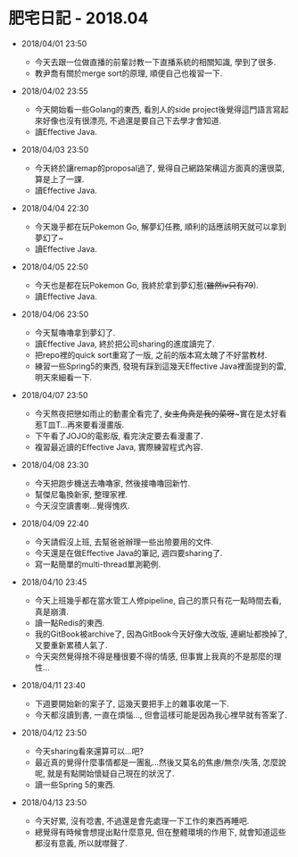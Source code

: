 # 肥宅日記 - 2018.04

* 2018/04/01 23:50
    * 今天去跟一位做直播的前輩討教一下直播系統的相關知識, 學到了很多.
    * 教尹喬有關於merge sort的原理, 順便自己也複習一下.

* 2018/04/02 23:55
    * 今天開始看一些Golang的東西, 看別人的side project後覺得這門語言寫起來好像也沒有很漂亮, 不過還是要自己下去學才會知道.
    * 讀Effective Java.

* 2018/04/03 23:50
    * 今天終於讓remap的proposal過了, 覺得自己網路架構這方面真的還很菜, 算是上了一課.
    * 讀Effective Java.

* 2018/04/04 22:30
    * 今天幾乎都在玩Pokemon Go, 解夢幻任務, 順利的話應該明天就可以拿到夢幻了~
    * 讀Effective Java.

* 2018/04/05 22:50
    * 今天也是都在玩Pokemon Go, 我終於拿到夢幻惹(~~雖然iv只有79~~).
    * 讀Effective Java.

* 2018/04/06 23:50
    * 今天幫嚕嚕拿到夢幻了.
    * 讀Effective Java, 終於把公司sharing的進度讀完了.
    * 把repo裡的quick sort重寫了一版, 之前的版本寫太醜了不好當教材.
    * 練習一些Spring5的東西, 發現有踩到這幾天Effective Java裡面提到的雷, 明天來細看一下.

* 2018/04/07 23:50
    * 今天熬夜把戀如雨止的動畫全看完了, ~~女主角真是我的菜呀~~~實在是太好看惹T皿T...再來要看漫畫版.
    * 下午看了JOJO的電影版, 看完決定要去看漫畫了.
    * 複習最近讀的Effective Java, 實際練習程式內容.

* 2018/04/08 23:30
    * 今天把跑步機送去嚕嚕家, 然後接嚕嚕回新竹.
    * 幫傑尼龜換新家, 整理家裡.
    * 今天沒空讀書喇...覺得愧疚.

* 2018/04/09 22:40
    * 今天請假沒上班, 去幫爸爸辦理一些出險要用的文件.
    * 今天還是在做Effective Java的筆記, 週四要sharing了.
    * 寫一點簡單的multi-thread單測範例.

* 2018/04/10 23:45
    * 今天上班幾乎都在當水管工人修pipeline, 自己的票只有花一點時間去看, 真是崩潰.
    * 讀一點Redis的東西.
    * 我的GitBook被archive了, 因為GitBook今天好像大改版, 連網址都換掉了, 又要重新累積人氣了.
    * 今天突然覺得捨不得是種很要不得的情感, 但事實上我真的不是那麼的理性...

* 2018/04/11 23:40
    * 下週要開始新的案子了, 這幾天要把手上的雜事收尾一下.
    * 今天都沒讀到書, 一直在煩惱..., 但會這樣可能是因為我心裡早就有答案了.

* 2018/04/12 23:50
    * 今天sharing看來還算可以...吧?
    * 最近真的覺得什麼事情都是一團亂...然後又莫名的焦慮/無奈/失落, 怎麼說呢, 就是有點開始懷疑自己現在的狀況了.
    * 讀一些Spring 5的東西.

* 2018/04/13 23:50
    * 今天好累, 沒有唸書, 不過還是會先處理一下工作的東西再睡吧.
    * 總覺得有時候會想提出點什麼意見, 但在整體環境的作用下, 就會知道這些都沒有意義, 所以就噤聲了.
